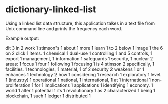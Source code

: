 # dictionary-linked-list
Using a linked list data structure, this application takes in a 
text file from Unix command line and prints the frequency each
word.



Example output:

dlt 3
in 2
work 1
stimson's 1
about 1
more 1
learn 1
to 2
below 1
image 1
the 6
on 2
click 1
items. 1
chemical 1
dual-use 1
controlling 1
and 5
controls, 1
export 1
management, 1
information 1
safeguards 1
security, 1
nuclear 2
areas: 1
focus 1
four 1
following 1
focusing 1
is 4
stimson 2
specifically, 1
facilities. 1
technologies, 1
material, 1
of 2
security 2
weakens 1
or 1
enhances 1
technology 2
how 1
considering 1
research 1
exploratory 1
level. 1
(industry) 1
operational 1
national, 1
international, 1
at 1
international 1
non-proliferation 1
for 1
implications 1
applications 1
identifying 1
economy. 1
world 1
alter 1
potential 1
its 1
revolutionary 1
as 2
characterized 1
being 1
blockchain, 1
such 1
ledger 1
distributed 1
